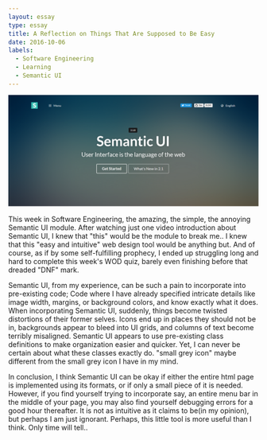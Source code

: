 ```yaml
---
layout: essay
type: essay
title: A Reflection on Things That Are Supposed to Be Easy
date: 2016-10-06
labels:
  - Software Engineering
  - Learning
  - Semantic UI
---
```


<img class="ui medium right floated rounded image" src="../images/semantic-ui.png">

This week in Software Engineering, the amazing, the simple, the annoying Semantic UI module. After watching just one video introduction about Semantic UI, I knew that "this" would be the module to break me.. I knew that this "easy and intuitive" web design tool would be anything but. And of course, as if by some self-fulfilling prophecy, I ended up struggling long and hard to complete this week's WOD quiz, barely even finishing before that dreaded "DNF" mark.

Semantic UI, from my experience, can be such a pain to incorporate into pre-existing code; Code where I have already specified intricate details like image width, margins, or background colors, and know exactly what it does. When incorporating Semantic UI, suddenly, things become twisted distortions of their former selves. Icons end up in places they should not be in, backgrounds appear to bleed into UI grids, and columns of text become terribly misaligned. Semantic UI appears to use pre-existing class definitions to make organization easier and quicker. Yet, I can never be certain about what these classes exactly do. "small grey icon" maybe different from the small grey icon I have in my mind. 

In conclusion, I think Semantic UI can be okay if either the entire html page is implemented using its formats, or if only a small piece of it is needed. However, if you find yourself trying to incorporate say, an entire menu bar in the middle of your page, you may also find yourself debugging errors for a good hour thereafter. It is not as intuitive as it claims to be(in my opinion), but perhaps I am just ignorant. Perhaps, this little tool is more useful than I think. Only time will tell..